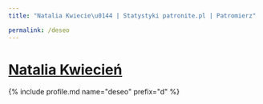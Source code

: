 ```yaml
---
title: "Natalia Kwiecie\u0144 | Statystyki patronite.pl | Patromierz"

permalink: /deseo
---
```


# [Natalia Kwiecień](https://patronite.pl/deseo)

{% include profile.md name="deseo" prefix="d" %}
